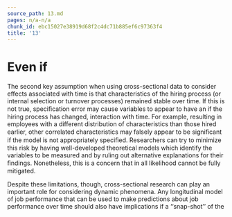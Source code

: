 ```yaml
---
source_path: 13.md
pages: n/a-n/a
chunk_id: ebc15027e38919d68f2c4dc71b885ef6c97363f4
title: '13'
---
```

# Even if

The second key assumption when using cross-sectional data to consider effects associated with time is that characteristics of the hiring process (or internal selection or turnover processes) remained stable over time. If this is not true, speciﬁcation error may cause variables to appear to have an if the hiring process has changed, interaction with time. For example, resulting in employees with a different distribution of characteristics than those hired earlier, other correlated characteristics may falsely appear to be signiﬁcant if the model is not appropriately speciﬁed. Researchers can try to minimize this risk by having well-developed theoretical models which identify the variables to be measured and by ruling out alternative explanations for their ﬁndings. Nonetheless, this is a concern that in all likelihood cannot be fully mitigated.

Despite these limitations, though, cross-sectional research can play an important role for considering dynamic phenomena. Any longitudinal model of job performance that can be used to make predictions about job performance over time should also have implications if a ‘‘snap-shot’’ of the
